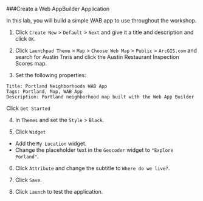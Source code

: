 ###Create a Web AppBuilder Application

In this lab, you will build a simple WAB app to use throughout the workshop.

1. Click `Create New` > `Default` > `Next` and give it a title and description and click `OK`.

2. Click `Launchpad Theme` > `Map` > `Choose Web Map` > `Public` > `ArcGIS.com` and search for Austin Tnris and click the Austin Restaurant Inspection Scores map.

3. Set the following properties:

 ```
 Title: Portland Neighborhoods WAB App
 Tags: Portland, Map, WAB App
 Description: Portland neighborhood map built with the Web App Builder
 ```

 Click `Get Started`

4. In `Themes` and set the `Style` > `Black`.

5. Click `Widget`

 * Add the `My Location` widget.
 * Change the placeholder text in the `Geocoder` widget to `"Explore Porland"`.

6. Click `Attribute` and change the subtitle to `Where do we live?`.

7. Click `Save`.

8. Click `Launch` to test the application.

